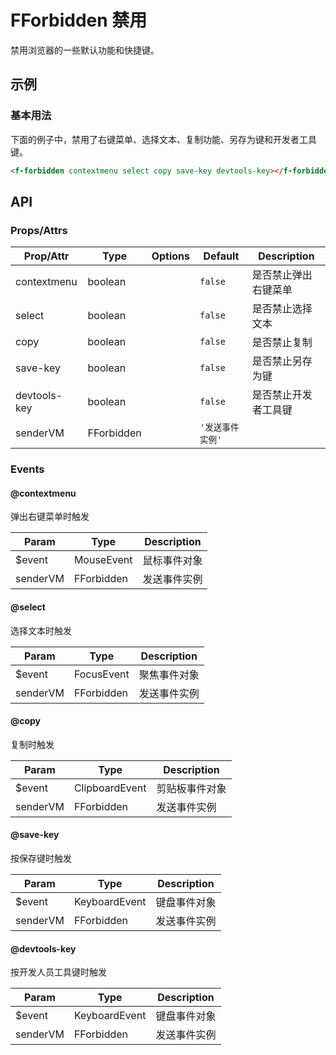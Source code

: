 <!-- 该 README.md 根据 api.yaml 和 docs/*.md 自动生成，为了方便在 GitHub 和 NPM 上查阅。如需修改，请查看源文件 -->

# FForbidden 禁用

禁用浏览器的一些默认功能和快捷键。

## 示例
### 基本用法

下面的例子中，禁用了右键菜单、选择文本、复制功能、另存为键和开发者工具键。

``` html
<f-forbidden contextmenu select copy save-key devtools-key></f-forbidden>
```

## API
### Props/Attrs

| Prop/Attr | Type | Options | Default | Description |
| --------- | ---- | ------- | ------- | ----------- |
| contextmenu | boolean |  | `false` | 是否禁止弹出右键菜单 |
| select | boolean |  | `false` | 是否禁止选择文本 |
| copy | boolean |  | `false` | 是否禁止复制 |
| save-key | boolean |  | `false` | 是否禁止另存为键 |
| devtools-key | boolean |  | `false` | 是否禁止开发者工具键 |
| senderVM | FForbidden |  | `'发送事件实例'` |  |

### Events

#### @contextmenu

弹出右键菜单时触发

| Param | Type | Description |
| ----- | ---- | ----------- |
| $event | MouseEvent | 鼠标事件对象 |
| senderVM | FForbidden | 发送事件实例 |

#### @select

选择文本时触发

| Param | Type | Description |
| ----- | ---- | ----------- |
| $event | FocusEvent | 聚焦事件对象 |
| senderVM | FForbidden | 发送事件实例 |

#### @copy

复制时触发

| Param | Type | Description |
| ----- | ---- | ----------- |
| $event | ClipboardEvent | 剪贴板事件对象 |
| senderVM | FForbidden | 发送事件实例 |

#### @save-key

按保存键时触发

| Param | Type | Description |
| ----- | ---- | ----------- |
| $event | KeyboardEvent | 键盘事件对象 |
| senderVM | FForbidden | 发送事件实例 |

#### @devtools-key

按开发人员工具键时触发

| Param | Type | Description |
| ----- | ---- | ----------- |
| $event | KeyboardEvent | 键盘事件对象 |
| senderVM | FForbidden | 发送事件实例 |
